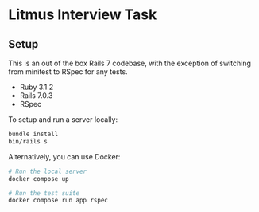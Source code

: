 # Litmus Interview Task

## Setup

This is an out of the box Rails 7 codebase, with the exception of switching from minitest to RSpec for any tests.

* Ruby 3.1.2
* Rails 7.0.3
* RSpec

To setup and run a server locally:

```bash
bundle install
bin/rails s
````

Alternatively, you can use Docker:

```bash
# Run the local server
docker compose up

# Run the test suite
docker compose run app rspec
```

